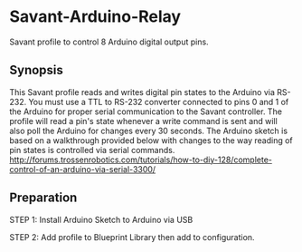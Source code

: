# Savant-Arduino-Relay
Savant profile to control 8 Arduino digital output pins.
## Synopsis
This Savant profile reads and writes digital pin states to the Arduino via RS-232. You must use a TTL to RS-232 converter connected to pins 0 and 1 of the Arduino for proper serial communication to the Savant controller.
The profile will read a pin's state whenever a write command is sent and will also poll the Arduino for changes every 30 seconds. The Arduino sketch is based on a walkthrough provided below with changes to the way reading of pin states is controlled via serial commands.
http://forums.trossenrobotics.com/tutorials/how-to-diy-128/complete-control-of-an-arduino-via-serial-3300/
## Preparation
STEP 1: Install Arduino Sketch to Arduino via USB

STEP 2: Add profile to Blueprint Library then add to configuration.
